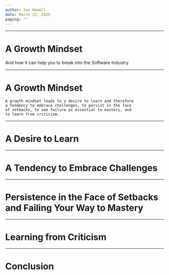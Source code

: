 ```yaml
--- 
author: Ian Howell
date: March 22, 2025
paging: ""
--- 
```


---

# A Growth Mindset

And how it can help you to break into the Software Industry

---

# A Growth Mindset

    A growth mindset leads to a desire to learn and therefore
    a tendency to embrace challenges, to persist in the face
    of setbacks, to see failure as essential to mastery, and
    to learn from criticism.

---

# A Desire to Learn

---

# A Tendency to Embrace Challenges

---

# Persistence in the Face of Setbacks and Failing Your Way to Mastery

---

# Learning from Criticism

---

# Conclusion
